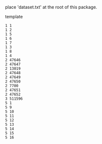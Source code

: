 place 'dataset.txt' at the root of this package.

template

```
1 1 
1 2 
1 5 
1 6 
1 7 
1 3 
1 8 
1 4 
2 47646 
2 47647 
2 13019 
2 47648 
2 47649 
2 47650 
2 7700 
2 47651 
2 47652 
3 511596 
5 1 
5 9 
5 10 
5 11 
5 12 
5 13 
5 14 
5 15 
5 16 
```
